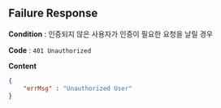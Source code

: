 ## Failure Response

**Condition** : 인증되지 않은 사용자가 인증이 필요한 요청을 날릴 경우

**Code** : `401 Unauthorized`

**Content**

```json
{
    "errMsg" : "Unauthorized User"
}
```
